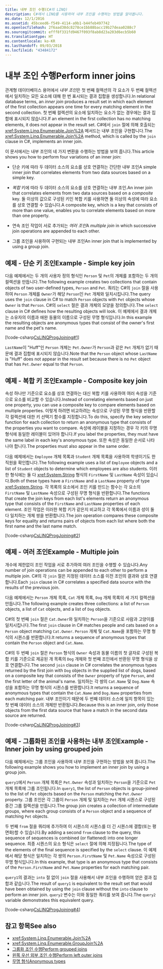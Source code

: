```yaml
---
title: 내부 조인 수행(C#의 LINQ)
description: C#에서 LINQ를 사용하여 내부 조인을 수행하는 방법을 알아봅니다.
ms.date: 12/1/2016
ms.assetid: 45bceed6-f549-4114-a9b1-b44feb497742
ms.openlocfilehash: 2f6aad30dc8278ce1bb88bacc19b27deaa0288c7
ms.sourcegitcommit: efff8f331fd9467f093f8ab8d23a203d6ecb5b60
ms.translationtype: HT
ms.contentlocale: ko-KR
ms.lasthandoff: 09/03/2018
ms.locfileid: "43484172"
---
```

# <a name="perform-inner-joins"></a><span data-ttu-id="b29bf-103">내부 조인 수행</span><span class="sxs-lookup"><span data-stu-id="b29bf-103">Perform inner joins</span></span>

<span data-ttu-id="b29bf-104">관계형 데이터베이스 용어에서 *내부 조인*은 첫 번째 컬렉션의 각 요소가 두 번째 컬렉션에서 일치하는 모든 요소에 대해 한 번 표시되는 결과 집합을 생성합니다.</span><span class="sxs-lookup"><span data-stu-id="b29bf-104">In relational database terms, an *inner join* produces a result set in which each element of the first collection appears one time for every matching element in the second collection.</span></span> <span data-ttu-id="b29bf-105">첫 번째 컬렉션의 요소에 일치하는 요소가 없는 경우에는 결과 집합에 표시되지 않습니다.</span><span class="sxs-lookup"><span data-stu-id="b29bf-105">If an element in the first collection has no matching elements, it does not appear in the result set.</span></span> <span data-ttu-id="b29bf-106">C#에서 `join` 절에 의해 호출되는 <xref:System.Linq.Enumerable.Join%2A> 메서드는 내부 조인을 구현합니다.</span><span class="sxs-lookup"><span data-stu-id="b29bf-106">The <xref:System.Linq.Enumerable.Join%2A> method, which is called by the `join` clause in C#, implements an inner join.</span></span>

<span data-ttu-id="b29bf-107">이 문서에서는 내부 조인의 네 가지 변환을 수행하는 방법을 보여 줍니다.</span><span class="sxs-lookup"><span data-stu-id="b29bf-107">This article shows you how to perform four variations of an inner join:</span></span>

- <span data-ttu-id="b29bf-108">단순 키에 따라 두 데이터 소스의 요소를 상호 연결하는 간단한 내부 조인</span><span class="sxs-lookup"><span data-stu-id="b29bf-108">A simple inner join that correlates elements from two data sources based on a simple key.</span></span>

- <span data-ttu-id="b29bf-109">*복합* 키에 따라 두 데이터 소스의 요소를 상호 연결하는 내부 조인.</span><span class="sxs-lookup"><span data-stu-id="b29bf-109">An inner join that correlates elements from two data sources based on a *composite* key.</span></span> <span data-ttu-id="b29bf-110">둘 이상의 값으로 구성된 키인 복합 키를 사용하면 둘 이상의 속성에 따라 요소를 상호 연결할 수 있습니다.</span><span class="sxs-lookup"><span data-stu-id="b29bf-110">A composite key, which is a key that consists of more than one value, enables you to correlate elements based on more than one property.</span></span>

- <span data-ttu-id="b29bf-111">연속 조인 작업이 서로 추가되는 *여러 조인*</span><span class="sxs-lookup"><span data-stu-id="b29bf-111">A *multiple join* in which successive join operations are appended to each other.</span></span>

- <span data-ttu-id="b29bf-112">그룹 조인을 사용하여 구현되는 내부 조인</span><span class="sxs-lookup"><span data-stu-id="b29bf-112">An inner join that is implemented by using a group join.</span></span>

## <a name="example---simple-key-join"></a><span data-ttu-id="b29bf-113">예제 - 단순 키 조인</span><span class="sxs-lookup"><span data-stu-id="b29bf-113">Example - Simple key join</span></span>

<span data-ttu-id="b29bf-114">다음 예제에서는 두 개의 사용자 정의 형식인 `Person` 및 `Pet`의 개체를 포함하는 두 개의 컬렉션을 만듭니다.</span><span class="sxs-lookup"><span data-stu-id="b29bf-114">The following example creates two collections that contain objects of two user-defined types, `Person` and `Pet`.</span></span> <span data-ttu-id="b29bf-115">쿼리는 C#의 `join` 절을 사용하여 `Person` 개체를 `Owner`가 해당 `Person`인 `Pet` 개체와 일치시킵니다.</span><span class="sxs-lookup"><span data-stu-id="b29bf-115">The query uses the `join` clause in C# to match `Person` objects with `Pet` objects whose `Owner` is that `Person`.</span></span> <span data-ttu-id="b29bf-116">C#의 `select` 절은 결과 개체의 모양을 정의합니다.</span><span class="sxs-lookup"><span data-stu-id="b29bf-116">The `select` clause in C# defines how the resulting objects will look.</span></span> <span data-ttu-id="b29bf-117">이 예제에서 결과 개체는 소유자의 이름과 애완 동물의 이름으로 구성된 무명 형식입니다.</span><span class="sxs-lookup"><span data-stu-id="b29bf-117">In this example the resulting objects are anonymous types that consist of the owner's first name and the pet's name.</span></span>

[!code-csharp[CsLINQProgJoining#1](~/samples/snippets/csharp/concepts/linq/how-to-perform-inner-joins_1.cs)]

<span data-ttu-id="b29bf-118">`LastName`이 "Huff"인 `Person` 개체는 `Pet.Owner`가 `Person`과 같은 `Pet` 개체가 없기 때문에 결과 집합에 표시되지 않습니다.</span><span class="sxs-lookup"><span data-stu-id="b29bf-118">Note that the `Person` object whose `LastName` is "Huff" does not appear in the result set because there is no `Pet` object that has `Pet.Owner` equal to that `Person`.</span></span>

## <a name="example---composite-key-join"></a><span data-ttu-id="b29bf-119">예제 - 복합 키 조인</span><span class="sxs-lookup"><span data-stu-id="b29bf-119">Example - Composite key join</span></span>

<span data-ttu-id="b29bf-120">속성 하나만 기준으로 요소를 상호 연결하는 대신 복합 키를 사용하여 여러 속성을 기준으로 요소를 비교할 수 있습니다.</span><span class="sxs-lookup"><span data-stu-id="b29bf-120">Instead of correlating elements based on just one property, you can use a composite key to compare elements based on multiple properties.</span></span> <span data-ttu-id="b29bf-121">이렇게 하려면 비교하려는 속성으로 구성된 무명 형식을 반환할 각 컬렉션에 대한 키 선택기 함수를 지정합니다.</span><span class="sxs-lookup"><span data-stu-id="b29bf-121">To do this, specify the key selector function for each collection to return an anonymous type that consists of the properties you want to compare.</span></span> <span data-ttu-id="b29bf-122">속성에 레이블을 지정하는 경우 각 키의 무명 형식에 동일한 레이블이 있어야 합니다.</span><span class="sxs-lookup"><span data-stu-id="b29bf-122">If you label the properties, they must have the same label in each key's anonymous type.</span></span> <span data-ttu-id="b29bf-123">또한 속성은 동일한 순서로 나타나야 합니다.</span><span class="sxs-lookup"><span data-stu-id="b29bf-123">The properties must also appear in the same order.</span></span>

<span data-ttu-id="b29bf-124">다음 예제에서는 `Employee` 개체 목록과 `Student` 개체 목록을 사용하여 학생이기도 한 직원을 확인합니다.</span><span class="sxs-lookup"><span data-stu-id="b29bf-124">The following example uses a list of `Employee` objects and a list of `Student` objects to determine which employees are also students.</span></span> <span data-ttu-id="b29bf-125">이러한 형식에는 둘 다 <xref:System.String> 형식의 `FirstName` 및 `LastName` 속성이 있습니다.</span><span class="sxs-lookup"><span data-stu-id="b29bf-125">Both of these types have a `FirstName` and a `LastName` property of type <xref:System.String>.</span></span> <span data-ttu-id="b29bf-126">각 목록의 요소에서 조인 키를 만드는 함수는 각 요소의 `FirstName` 및 `LastName` 속성으로 구성된 무명 형식을 반환합니다.</span><span class="sxs-lookup"><span data-stu-id="b29bf-126">The functions that create the join keys from each list's elements return an anonymous type that consists of the `FirstName` and `LastName` properties of each element.</span></span> <span data-ttu-id="b29bf-127">조인 작업은 이러한 복합 키가 같은지 비교하고 각 목록에서 이름과 성이 둘 다 일치하는 개체 쌍을 반환합니다.</span><span class="sxs-lookup"><span data-stu-id="b29bf-127">The join operation compares these composite keys for equality and returns pairs of objects from each list where both the first name and the last name match.</span></span>

[!code-csharp[CsLINQProgJoining#2](~/samples/snippets/csharp/concepts/linq/how-to-perform-inner-joins_2.cs)]

## <a name="example---multiple-join"></a><span data-ttu-id="b29bf-128">예제 - 여러 조인</span><span class="sxs-lookup"><span data-stu-id="b29bf-128">Example - Multiple join</span></span>

<span data-ttu-id="b29bf-129">개수에 제한없이 조인 작업을 서로 추가하여 여러 조인을 수행할 수 있습니다.</span><span class="sxs-lookup"><span data-stu-id="b29bf-129">Any number of join operations can be appended to each other to perform a multiple join.</span></span> <span data-ttu-id="b29bf-130">C#의 각 `join` 절은 지정된 데이터 소스를 이전 조인의 결과와 상호 연결합니다.</span><span class="sxs-lookup"><span data-stu-id="b29bf-130">Each `join` clause in C# correlates a specified data source with the results of the previous join.</span></span>

<span data-ttu-id="b29bf-131">다음 예제에서는 `Person` 개체 목록, `Cat` 개체 목록, `Dog` 개체 목록의 세 가지 컬렉션을 만듭니다.</span><span class="sxs-lookup"><span data-stu-id="b29bf-131">The following example creates three collections: a list of `Person` objects, a list of `Cat` objects, and a list of `Dog` objects.</span></span>

<span data-ttu-id="b29bf-132">C#의 첫 번째 `join` 절은 `Cat.Owner`와 일치하는 `Person`을 기준으로 사람과 고양이를 일치시킵니다.</span><span class="sxs-lookup"><span data-stu-id="b29bf-132">The first `join` clause in C# matches people and cats based on a `Person` object matching `Cat.Owner`.</span></span> <span data-ttu-id="b29bf-133">`Person` 개체 및 `Cat.Name`을 포함하는 무명 형식의 시퀀스를 반환합니다.</span><span class="sxs-lookup"><span data-stu-id="b29bf-133">It returns a sequence of anonymous types that contain the `Person` object and `Cat.Name`.</span></span>

<span data-ttu-id="b29bf-134">C#의 두 번째 `join` 절은 `Person` 형식의 `Owner` 속성과 동물 이름의 첫 글자로 구성된 복합 키를 기준으로 제공된 개 목록의 `Dog` 개체와 첫 번째 조인에서 반환된 무명 형식을 상호 연결합니다.</span><span class="sxs-lookup"><span data-stu-id="b29bf-134">The second `join` clause in C# correlates the anonymous types returned by the first join with `Dog` objects in the supplied list of dogs, based on a composite key that consists of the `Owner` property of type `Person`, and the first letter of the animal's name.</span></span> <span data-ttu-id="b29bf-135">일치하는 각 쌍의 `Cat.Name` 및 `Dog.Name` 속성을 포함하는 무명 형식의 시퀀스를 반환합니다.</span><span class="sxs-lookup"><span data-stu-id="b29bf-135">It returns a sequence of anonymous types that contain the `Cat.Name` and `Dog.Name` properties from each matching pair.</span></span> <span data-ttu-id="b29bf-136">내부 조인이기 때문에 두 번째 데이터 소스에 일치 항목이 있는 첫 번째 데이터 소스의 개체만 반환됩니다.</span><span class="sxs-lookup"><span data-stu-id="b29bf-136">Because this is an inner join, only those objects from the first data source that have a match in the second data source are returned.</span></span>

[!code-csharp[CsLINQProgJoining#3](~/samples/snippets/csharp/concepts/linq/how-to-perform-inner-joins_3.cs)]

## <a name="example---inner-join-by-using-grouped-join"></a><span data-ttu-id="b29bf-137">예제 - 그룹화된 조인을 사용하는 내부 조인</span><span class="sxs-lookup"><span data-stu-id="b29bf-137">Example - Inner join by using grouped join</span></span>

<span data-ttu-id="b29bf-138">다음 예제에서는 그룹 조인을 사용하여 내부 조인을 구현하는 방법을 보여 줍니다.</span><span class="sxs-lookup"><span data-stu-id="b29bf-138">The following example shows you how to implement an inner join by using a group join.</span></span>

<span data-ttu-id="b29bf-139">`query1`에서 `Person` 개체 목록은 `Pet.Owner` 속성과 일치하는 `Person`을 기준으로 `Pet` 개체 목록에 그룹 조인됩니다.</span><span class="sxs-lookup"><span data-stu-id="b29bf-139">In `query1`, the list of `Person` objects is group-joined to the list of `Pet` objects based on the `Person` matching the `Pet.Owner` property.</span></span> <span data-ttu-id="b29bf-140">그룹 조인은 각 그룹이 `Person` 개체 및 일치하는 `Pet` 개체 시퀀스로 구성된 중간 그룹 컬렉션을 만듭니다.</span><span class="sxs-lookup"><span data-stu-id="b29bf-140">The group join creates a collection of intermediate groups, where each group consists of a `Person` object and a sequence of matching `Pet` objects.</span></span>

<span data-ttu-id="b29bf-141">두 번째 `from` 절을 쿼리에 추가하여 이 시퀀스의 시퀀스를 더 긴 시퀀스에 결합(또는 평면화)할 수 있습니다.</span><span class="sxs-lookup"><span data-stu-id="b29bf-141">By adding a second `from` clause to the query, this sequence of sequences is combined (or flattened) into one longer sequence.</span></span> <span data-ttu-id="b29bf-142">최종 시퀀스의 요소 형식은 `select` 절에 의해 지정됩니다.</span><span class="sxs-lookup"><span data-stu-id="b29bf-142">The type of the elements of the final sequence is specified by the `select` clause.</span></span> <span data-ttu-id="b29bf-143">이 예제에서 해당 형식은 일치하는 각 쌍의 `Person.FirstName` 및 `Pet.Name` 속성으로 구성된 무명 형식입니다.</span><span class="sxs-lookup"><span data-stu-id="b29bf-143">In this example, that type is an anonymous type that consists of the `Person.FirstName` and `Pet.Name` properties for each matching pair.</span></span>

<span data-ttu-id="b29bf-144">`query1`의 결과는 `into` 절 없이 `join` 절을 사용해서 내부 조인을 수행하여 얻은 결과 집합과 같습니다.</span><span class="sxs-lookup"><span data-stu-id="b29bf-144">The result of `query1` is equivalent to the result set that would have been obtained by using the `join` clause without the `into` clause to perform an inner join.</span></span> <span data-ttu-id="b29bf-145">`query2` 변수는 이와 동일한 쿼리를 보여 줍니다.</span><span class="sxs-lookup"><span data-stu-id="b29bf-145">The `query2` variable demonstrates this equivalent query.</span></span>

[!code-csharp[CsLINQProgJoining#4](~/samples/snippets/csharp/concepts/linq/how-to-perform-inner-joins_4.cs)]

## <a name="see-also"></a><span data-ttu-id="b29bf-146">참고 항목</span><span class="sxs-lookup"><span data-stu-id="b29bf-146">See also</span></span>

- <xref:System.Linq.Enumerable.Join%2A>  
- <xref:System.Linq.Enumerable.GroupJoin%2A>  
- [<span data-ttu-id="b29bf-147">그룹화 조인 수행</span><span class="sxs-lookup"><span data-stu-id="b29bf-147">Perform grouped joins</span></span>](perform-grouped-joins.md)  
- [<span data-ttu-id="b29bf-148">왼쪽 우선 외부 조인 수행</span><span class="sxs-lookup"><span data-stu-id="b29bf-148">Perform left outer joins</span></span>](perform-left-outer-joins.md)  
- [<span data-ttu-id="b29bf-149">무명 형식</span><span class="sxs-lookup"><span data-stu-id="b29bf-149">Anonymous types</span></span>](../programming-guide/classes-and-structs/anonymous-types.md)  